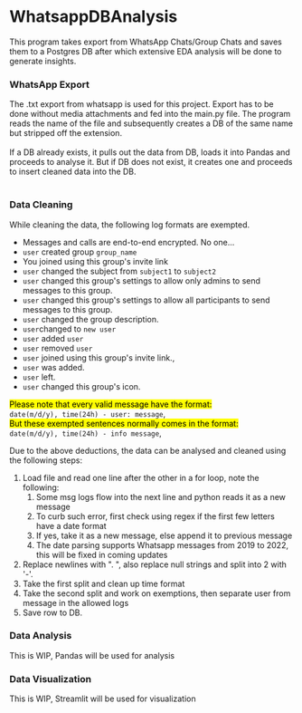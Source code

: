 # WhatsappDBAnalysis
This program takes export from WhatsApp Chats/Group Chats and saves them to a Postgres DB after which extensive EDA analysis will be done to generate insights.

### WhatsApp Export
The .txt export from whatsapp is used for this project. Export has to be done without media attachments and fed into the main.py file. The program reads the name of the file and subsequently creates a DB of the same name but stripped off the extension.
<br>
<br>
If a DB already exists, it pulls out the data from DB, loads it into Pandas and proceeds to analyse it. 
But if DB does not exist, it creates one and proceeds to insert cleaned data into the DB.
<br>
<br>
### Data Cleaning
While cleaning the data, the following log formats are exempted.
- Messages and calls are end-to-end encrypted. No one...
- `user` created group `group_name`
- You joined using this group's invite link
- `user` changed the subject from `subject1` to `subject2`
- `user` changed this group's settings to allow only admins to send messages to this group. 
- `user` changed this group's settings to allow all participants to send messages to this group. 
- `user` changed the group description.
- `user`changed to `new user`
- `user` added `user`
- `user` removed `user`
- `user` joined using this group's invite link., 
- `user` was added. 
- `user` left.
- `user` changed this group's icon. 

<mark>Please note that every valid message have the format: </mark> <br>
`date(m/d/y), time(24h) - user: message`, 
<br>
<mark>But these exempted sentences normally comes in the format: </mark>  <br>
`date(m/d/y), time(24h) - info message`, 

Due to the above deductions, the data can be analysed and cleaned using the following steps:
1. Load file and read one line after the other in a for loop, note the following:
   1. Some msg logs flow into the next line and python reads it as a new message
   2. To curb such error, first check using regex if the first few letters have a date format
   3. If yes, take it as a new message, else append it to previous message
   4. The date parsing supports Whatsapp messages from 2019 to 2022, this will be fixed in coming updates
2. Replace newlines with ". ", also replace null strings and split into 2 with '-'.
3. Take the first split and clean up time format
4. Take the second split and work on exemptions, then separate user from message in the allowed logs
5. Save row to DB.

### Data Analysis

This is WIP, Pandas will be used for analysis

### Data Visualization

This is WIP, Streamlit will be used for visualization

